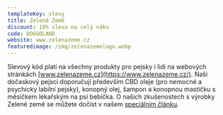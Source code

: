 ```yaml
---
templateKey: slevy
title: Zelená Země
discount: 10% sleva na celý náku
code: DOGGOLAND
website: www.zelenazeme.cz
featuredimage: /img/zelenazemelogo.webp
---
```

Slevový kód platí na všechny produkty pro pejsky i lidi na webových
  stránkách [www.zelenazeme.cz](https://www.zelenazeme.cz/). Naši dočaskový
  pejsci doporučují především CBD oleje (pro nemocné a psychicky labilní
  pejsky), konopný olej, šampon a konopnou mastičku s měsíčkem lékařským na psí
  bebíčka. O našich zkušenostech s výrobky Zelené země se můžete dočíst v
  našem [speciálním článku](https://doggoland.cz/clanky/zelena-zeme).